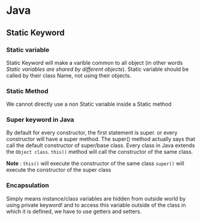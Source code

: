 # Java

## Static Keyword

### Static variable

Static Keyword will make  a varible common to all object (in other words *Static variables are shared by different objects*). Static variable should be called by their class Name, not using their objects.

### Static Method

We cannot directly use a non Static variable inside a Static method

### Super keyword in Java

By default for every constructor, the first statement is super. or every constructor will have a super method. The super() method actually says that call the default constructor of super/base class. Every class in Java extends the `Object class`. `this()` method will call the constructor of the same class.

**Note** : `this()` will execute the constructor of the same class
           `super()` will execute the constructor of the super class

### Encapsulation

Simply means instance/class variables are hidden from outside world by using private keyword! and to access this variable outside of the class in which it is defined, we have to use getters and setters.